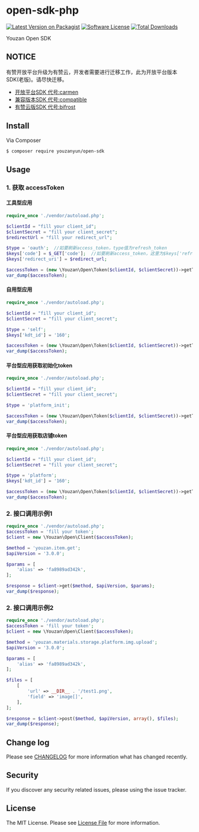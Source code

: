 # open-sdk-php

[![Latest Version on Packagist][ico-version]][link-packagist]
[![Software License][ico-license]](LICENSE.md)
[![Total Downloads][ico-downloads]][link-downloads]

Youzan Open SDK


## NOTICE

有赞开放平台升级为有赞云，开发者需要进行迁移工作，此为开放平台版本SDK(老版)。请尽快迁移。

- [开放平台SDK 代号:carmen](../../tree/carmen)
- [兼容版本SDK 代号:compatible](../../tree/compatible)
- [有赞云版SDK 代号:bifrost](../../tree/bifrost)


## Install

Via Composer

``` bash
$ composer require youzanyun/open-sdk
```


## Usage

### 1. 获取 accessToken

#### 工具型应用
``` php
require_once './vendor/autoload.php';

$clientId = "fill your client_id";
$clientSecret = "fill your client_secret";
$redirectUrl = "fill your redirect_url";

$type = 'oauth';  //如要刷新access_token，type值为refresh_token
$keys['code'] = $_GET['code'];  //如要刷新access_token，这里为$keys['refresh_token']
$keys['redirect_uri'] = $redirect_url;

$accessToken = (new \Youzan\Open\Token($clientId, $clientSecret))->getToken($type, $keys);
var_dump($accessToken);
```

#### 自用型应用
``` php
require_once './vendor/autoload.php';

$clientId = "fill your client_id";
$clientSecret = "fill your client_secret";

$type = 'self';
$keys['kdt_id'] = '160';

$accessToken = (new \Youzan\Open\Token($clientId, $clientSecret))->getToken($type, $keys);
var_dump($accessToken);
```

#### 平台型应用获取初始化token
``` php
require_once './vendor/autoload.php';

$clientId = "fill your client_id";
$clientSecret = "fill your client_secret";

$type = 'platform_init';

$accessToken = (new \Youzan\Open\Token($clientId, $clientSecret))->getToken($type);
var_dump($accessToken);
```

#### 平台型应用获取店铺token
``` php
require_once './vendor/autoload.php';

$clientId = "fill your client_id";
$clientSecret = "fill your client_secret";

$type = 'platform';
$keys['kdt_id'] = '160';

$accessToken = (new \Youzan\Open\Token($clientId, $clientSecret))->getToken($type, $keys);
var_dump($accessToken);
```

### 2. 接口调用示例1
``` php
require_once './vendor/autoload.php';
$accessToken = 'fill your token';
$client = new \Youzan\Open\Client($accessToken);

$method = 'youzan.item.get';
$apiVersion = '3.0.0';

$params = [
    'alias' => 'fa8989ad342k',
];

$response = $client->get($method, $apiVersion, $params);
var_dump($response);
```

### 2. 接口调用示例2
``` php
require_once './vendor/autoload.php';
$accessToken = 'fill your token';
$client = new \Youzan\Open\Client($accessToken);

$method = 'youzan.materials.storage.platform.img.upload';
$apiVersion = '3.0.0';

$params = [
    'alias' => 'fa8989ad342k',
];

$files = [
    [
        'url' => __DIR__ . '/test1.png',
        'field' => 'image[]',
    ],
];

$response = $client->post($method, $apiVersion, array(), $files);
var_dump($response);
```

## Change log

Please see [CHANGELOG](CHANGELOG.md) for more information what has changed recently.


## Security

If you discover any security related issues, please using the issue tracker.


## License

The MIT License. Please see [License File](LICENSE.md) for more information.

[ico-version]: https://img.shields.io/packagist/v/youzanyun/open-sdk.svg?style=flat-square
[ico-license]: https://img.shields.io/badge/license-MIT-brightgreen.svg?style=flat-square
[ico-downloads]: https://img.shields.io/packagist/dt/youzanyun/open-sdk.svg?style=flat-square

[link-packagist]: https://packagist.org/packages/youzanyun/open-sdk
[link-downloads]: https://packagist.org/packages/youzanyun/open-sdk